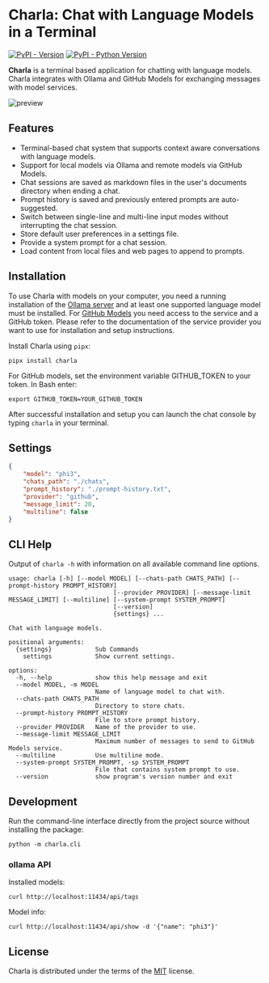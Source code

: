 # Charla: Chat with Language Models in a Terminal

[![PyPI - Version](https://img.shields.io/pypi/v/charla.svg)](https://pypi.org/project/charla)
[![PyPI - Python Version](https://img.shields.io/pypi/pyversions/charla.svg)](https://pypi.org/project/charla)

**Charla** is a terminal based application for chatting with language models. Charla integrates with Ollama and GitHub Models for exchanging messages with model services.

![preview](https://geeksta.net/img/tools/charla-chat-demo.gif)

## Features

* Terminal-based chat system that supports context aware conversations with language models.
* Support for local models via Ollama and remote models via GitHub Models.
* Chat sessions are saved as markdown files in the user's documents directory when ending a chat.
* Prompt history is saved and previously entered prompts are auto-suggested.
* Switch between single-line and multi-line input modes without interrupting the chat session.
* Store default user preferences in a settings file.
* Provide a system prompt for a chat session.
* Load content from local files and web pages to append to prompts.

## Installation

To use Charla with models on your computer, you need a running installation of the [Ollama server](https://ollama.com/download) and at least one supported language model must be installed. For [GitHub Models](https://github.com/marketplace/models) you need access to the service and a GitHub token. Please refer to the documentation of the service provider you want to use for installation and setup instructions.

Install Charla using `pipx`:

```console
pipx install charla
```

For GitHub models, set the environment variable GITHUB_TOKEN to your token. In Bash enter:

```console
export GITHUB_TOKEN=YOUR_GITHUB_TOKEN
```

After successful installation and setup you can launch the chat console by typing `charla` in your terminal.

## Settings

```json
{
    "model": "phi3",
    "chats_path": "./chats",
    "prompt_history": "./prompt-history.txt",
    "provider": "github",
    "message_limit": 20,
    "multiline": false
}
```

## CLI Help

Output of `charla -h` with information on all available command line options.

<!-- START: DO NOT EDIT -->
```text
usage: charla [-h] [--model MODEL] [--chats-path CHATS_PATH] [--prompt-history PROMPT_HISTORY]
                             [--provider PROVIDER] [--message-limit MESSAGE_LIMIT] [--multiline] [--system-prompt SYSTEM_PROMPT]
                             [--version]
                             {settings} ...

Chat with language models.

positional arguments:
  {settings}            Sub Commands
    settings            Show current settings.

options:
  -h, --help            show this help message and exit
  --model MODEL, -m MODEL
                        Name of language model to chat with.
  --chats-path CHATS_PATH
                        Directory to store chats.
  --prompt-history PROMPT_HISTORY
                        File to store prompt history.
  --provider PROVIDER   Name of the provider to use.
  --message-limit MESSAGE_LIMIT
                        Maximum number of messages to send to GitHub Models service.
  --multiline           Use multiline mode.
  --system-prompt SYSTEM_PROMPT, -sp SYSTEM_PROMPT
                        File that contains system prompt to use.
  --version             show program's version number and exit

```
<!-- END: DO NOT EDIT -->

## Development

Run the command-line interface directly from the project source without installing the package:

```console
python -m charla.cli
```

### ollama API

Installed models:

```console
curl http://localhost:11434/api/tags
```

Model info:

```console
curl http://localhost:11434/api/show -d '{"name": "phi3"}'
```

## License

Charla is distributed under the terms of the [MIT](https://spdx.org/licenses/MIT.html) license.
